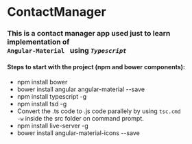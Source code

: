 # ContactManager
### This is a contact manager app used just to learn implementation of <code> Angular-Material </code> using *<code>Typescript</code>*
#### Steps to start with the project (npm and bower components):
  - npm install bower
  - bower install angular angular-material --save
  - npm install typescript -g
  - npm install tsd -g
  - Convert the .ts code to .js code parallely by using <code>tsc.cmd -w</code> inside the src folder on command prompt.
  - npm install live-server -g
  - bower install angular-material-icons --save

